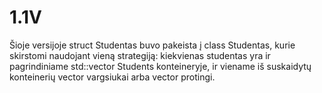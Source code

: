 # 1.1V
Šioje versijoje struct Studentas buvo pakeista į class Studentas, kurie skirstomi naudojant vieną strategiją: kiekvienas studentas yra ir pagrindiniame std::vector Students konteineryje, ir viename iš suskaidytų konteinerių vector vargsiukai arba vector protingi.
